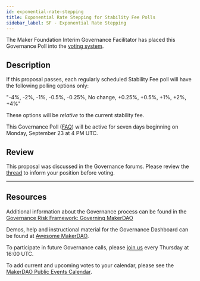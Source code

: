 ```yaml
---
id: exponential-rate-stepping
title: Exponential Rate Stepping for Stability Fee Polls
sidebar_label: SF - Exponential Rate Stepping
---
```


The Maker Foundation Interim Governance Facilitator has placed this Governance Poll into the [voting system](https://vote.makerdao.com/polling).

## Description

If this proposal passes, each regularly scheduled Stability Fee poll will have the following polling options only:

"-4%, -2%, -1%, -0.5%, -0.25%, No change, +0.25%, +0.5%, +1%, +2%, +4%"

These options will be *relative* to the current stability fee.

This Governance Poll ([FAQ](https://community-development.makerdao.com/governance/governance#is-there-more-than-one-type-of-vote)) will be active for seven days beginning on Monday, September 23 at 4 PM UTC.

## Review

This proposal was discussed in the Governance forums. Please review the [thread](https://forum.makerdao.com/t/40) to inform your position before voting.

---

## Resources

Additional information about the Governance process can be found in the [Governance Risk Framework: Governing MakerDAO](https://community-development.makerdao.com/governance/governance-risk-framework)

Demos, help and instructional material for the Governance Dashboard can be found at [Awesome MakerDAO](https://awesome.makerdao.com/#voting).

To participate in future Governance calls, please [join us](https://community-development.makerdao.com/governance/governance-and-risk-meetings) every Thursday at 16:00 UTC.

To add current and upcoming votes to your calendar, please see the [MakerDAO Public Events Calendar](https://calendar.google.com/calendar/embed?src=makerdao.com_3efhm2ghipksegl009ktniomdk%40group.calendar.google.com&ctz=America%2FLos_Angeles).
